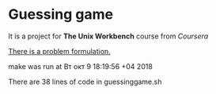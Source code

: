 # Guessing game

It is a project for **The Unix Workbench** course from *Coursera*

[There is a problem formulation.](https://www.coursera.org/learn/unix/peer/VvQhw/bash-make-git-and-github)

make was run at Вт окт  9 18:19:56 +04 2018

There are 38 lines of code in guessinggame.sh

